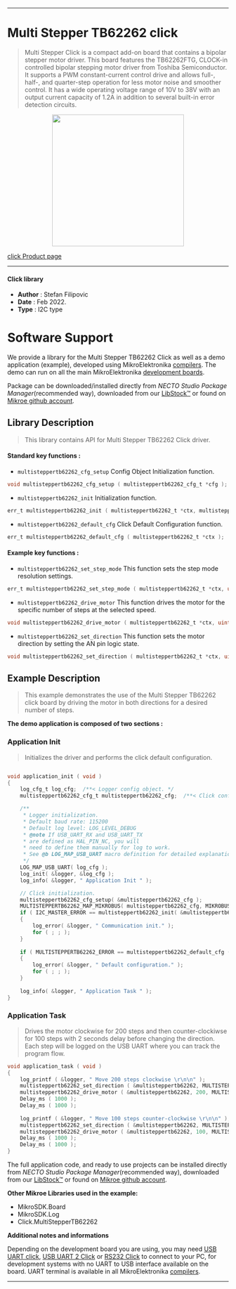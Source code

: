 
---
# Multi Stepper TB62262 click

> Multi Stepper Click is a compact add-on board that contains a bipolar stepper motor driver. This board features the TB62262FTG, CLOCK-in controlled bipolar stepping motor driver from Toshiba Semiconductor. It supports a PWM constant-current control drive and allows full-, half-, and quarter-step operation for less motor noise and smoother control. It has a wide operating voltage range of 10V to 38V with an output current capacity of 1.2A in addition to several built-in error detection circuits.

<p align="center">
  <img src="https://download.mikroe.com/images/click_for_ide/multisteppertb62262_click.png" height=300px>
</p>

[click Product page](https://www.mikroe.com/multi-stepper-click-tb62262)

---


#### Click library

- **Author**        : Stefan Filipovic
- **Date**          : Feb 2022.
- **Type**          : I2C type


# Software Support

We provide a library for the Multi Stepper TB62262 Click
as well as a demo application (example), developed using MikroElektronika
[compilers](https://www.mikroe.com/necto-studio).
The demo can run on all the main MikroElektronika [development boards](https://www.mikroe.com/development-boards).

Package can be downloaded/installed directly from *NECTO Studio Package Manager*(recommended way), downloaded from our [LibStock&trade;](https://libstock.mikroe.com) or found on [Mikroe github account](https://github.com/MikroElektronika/mikrosdk_click_v2/tree/master/clicks).

## Library Description

> This library contains API for Multi Stepper TB62262 Click driver.

#### Standard key functions :

- `multisteppertb62262_cfg_setup` Config Object Initialization function.
```c
void multisteppertb62262_cfg_setup ( multisteppertb62262_cfg_t *cfg );
```

- `multisteppertb62262_init` Initialization function.
```c
err_t multisteppertb62262_init ( multisteppertb62262_t *ctx, multisteppertb62262_cfg_t *cfg );
```

- `multisteppertb62262_default_cfg` Click Default Configuration function.
```c
err_t multisteppertb62262_default_cfg ( multisteppertb62262_t *ctx );
```

#### Example key functions :

- `multisteppertb62262_set_step_mode` This function sets the step mode resolution settings.
```c
err_t multisteppertb62262_set_step_mode ( multisteppertb62262_t *ctx, uint8_t mode );
```

- `multisteppertb62262_drive_motor` This function drives the motor for the specific number of steps at the selected speed.
```c
void multisteppertb62262_drive_motor ( multisteppertb62262_t *ctx, uint32_t steps, uint8_t speed );
```

- `multisteppertb62262_set_direction` This function sets the motor direction by setting the AN pin logic state.
```c
void multisteppertb62262_set_direction ( multisteppertb62262_t *ctx, uint8_t dir );
```

## Example Description

> This example demonstrates the use of the Multi Stepper TB62262 click board by driving the motor in both directions for a desired number of steps.

**The demo application is composed of two sections :**

### Application Init

> Initializes the driver and performs the click default configuration.

```c

void application_init ( void )
{
    log_cfg_t log_cfg;  /**< Logger config object. */
    multisteppertb62262_cfg_t multisteppertb62262_cfg;  /**< Click config object. */

    /** 
     * Logger initialization.
     * Default baud rate: 115200
     * Default log level: LOG_LEVEL_DEBUG
     * @note If USB_UART_RX and USB_UART_TX 
     * are defined as HAL_PIN_NC, you will 
     * need to define them manually for log to work. 
     * See @b LOG_MAP_USB_UART macro definition for detailed explanation.
     */
    LOG_MAP_USB_UART( log_cfg );
    log_init( &logger, &log_cfg );
    log_info( &logger, " Application Init " );

    // Click initialization.
    multisteppertb62262_cfg_setup( &multisteppertb62262_cfg );
    MULTISTEPPERTB62262_MAP_MIKROBUS( multisteppertb62262_cfg, MIKROBUS_1 );
    if ( I2C_MASTER_ERROR == multisteppertb62262_init( &multisteppertb62262, &multisteppertb62262_cfg ) ) 
    {
        log_error( &logger, " Communication init." );
        for ( ; ; );
    }
    
    if ( MULTISTEPPERTB62262_ERROR == multisteppertb62262_default_cfg ( &multisteppertb62262 ) )
    {
        log_error( &logger, " Default configuration." );
        for ( ; ; );
    }
    
    log_info( &logger, " Application Task " );
}

```

### Application Task

> Drives the motor clockwise for 200 steps and then counter-clockiwse for 100 steps with 2 seconds delay before changing the direction.
Each step will be logged on the USB UART where you can track the program flow.

```c
void application_task ( void )
{
    log_printf ( &logger, " Move 200 steps clockwise \r\n\n" );
    multisteppertb62262_set_direction ( &multisteppertb62262, MULTISTEPPERTB62262_DIR_CW );
    multisteppertb62262_drive_motor ( &multisteppertb62262, 200, MULTISTEPPERTB62262_SPEED_FAST );
    Delay_ms ( 1000 );
    Delay_ms ( 1000 );
    
    log_printf ( &logger, " Move 100 steps counter-clockwise \r\n\n" );
    multisteppertb62262_set_direction ( &multisteppertb62262, MULTISTEPPERTB62262_DIR_CCW );
    multisteppertb62262_drive_motor ( &multisteppertb62262, 100, MULTISTEPPERTB62262_SPEED_FAST );
    Delay_ms ( 1000 );
    Delay_ms ( 1000 );
}
```

The full application code, and ready to use projects can be installed directly from *NECTO Studio Package Manager*(recommended way), downloaded from our [LibStock&trade;](https://libstock.mikroe.com) or found on [Mikroe github account](https://github.com/MikroElektronika/mikrosdk_click_v2/tree/master/clicks).

**Other Mikroe Libraries used in the example:**

- MikroSDK.Board
- MikroSDK.Log
- Click.MultiStepperTB62262

**Additional notes and informations**

Depending on the development board you are using, you may need
[USB UART click](https://www.mikroe.com/usb-uart-click),
[USB UART 2 Click](https://www.mikroe.com/usb-uart-2-click) or
[RS232 Click](https://www.mikroe.com/rs232-click) to connect to your PC, for
development systems with no UART to USB interface available on the board. UART
terminal is available in all MikroElektronika
[compilers](https://shop.mikroe.com/compilers).

---
